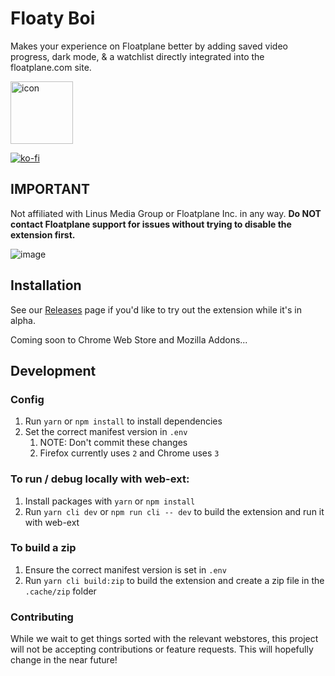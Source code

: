 # Floaty Boi

Makes your experience on Floatplane better by adding saved video progress, dark mode, & a watchlist directly integrated into the floatplane.com site.

<img width="100" alt="icon" src="https://user-images.githubusercontent.com/129204914/228607557-a53c01ad-6f3e-41b9-8da8-dea61d1cac8e.png">

[![ko-fi](https://ko-fi.com/img/githubbutton_sm.svg)](https://ko-fi.com/L3L8JWKYY)

## IMPORTANT
Not affiliated with Linus Media Group or Floatplane Inc. in any way. **Do NOT contact Floatplane support for issues without trying to disable the extension first.**

![image](https://user-images.githubusercontent.com/129204914/228608718-481c0310-a9d7-4dae-9ba9-320b8e93bc82.png)


## Installation
See our [Releases](https://github.com/devvy-boi/floaty-boi/releases/tag/v0.0.2-alpha) page if you'd like to try out the extension while it's in alpha.

Coming soon to Chrome Web Store and Mozilla Addons...


## Development

### Config

1. Run `yarn` or `npm install` to install dependencies
2. Set the correct manifest version in `.env` 
   1. NOTE: Don't commit these changes
   2. Firefox currently uses `2` and Chrome uses `3`


### To run / debug locally with web-ext:

1. Install packages with `yarn` or `npm install`
2. Run `yarn cli dev` or `npm run cli -- dev` to build the extension and run it with web-ext


### To build a zip

1. Ensure the correct manifest version is set in `.env`
2. Run `yarn cli build:zip` to build the extension and create a zip file in the `.cache/zip` folder



### Contributing

While we wait to get things sorted with the relevant webstores, this project will not be accepting contributions or feature requests. This will hopefully change in the near future!
